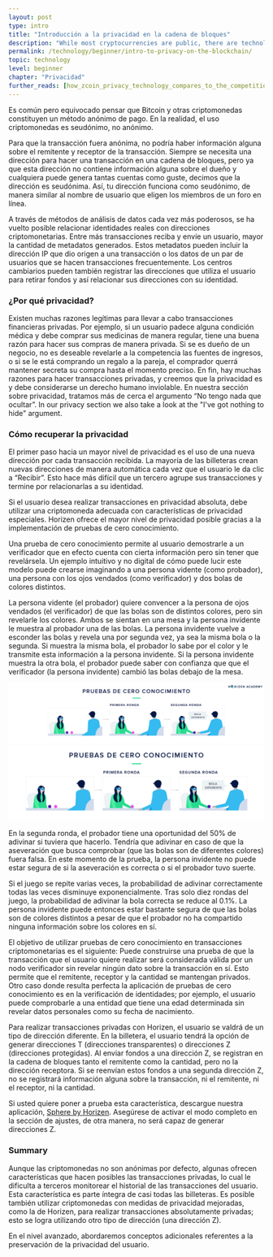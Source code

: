 ```yaml
---
layout: post
type: intro
title: "Introducción a la privacidad en la cadena de bloques"
description: "While most cryptocurrencies are public, there are technologies that enable private transactions on a public blockchain."
permalink: /technology/beginner/intro-to-privacy-on-the-blockchain/
topic: technology
level: beginner
chapter: "Privacidad"
further_reads: [how_zcoin_privacy_technology_compares_to_the_competition]
---
```


Es común pero equivocado pensar que Bitcoin y otras criptomonedas constituyen un método anónimo de pago. En la realidad, el uso criptomonedas es seudónimo, no anónimo.

Para que la transacción fuera anónima, no podría haber información alguna sobre el remitente y receptor de la transacción. Siempre se necesita una dirección para hacer una transacción en una cadena de bloques, pero ya que esta dirección no contiene información alguna sobre el dueño y cualquiera puede genera tantas cuentas como guste, decimos que la dirección es seudónima. Así, tu dirección funciona como seudónimo, de manera similar al nombre de usuario que eligen los miembros de un foro en línea.

A través de métodos de análisis de datos cada vez más poderosos, se ha vuelto posible relacionar identidades reales con direcciones criptomonetarias. Entre más transacciones reciba y envíe un usuario, mayor la cantidad de metadatos generados. Estos metadatos pueden incluir la dirección IP que dio origen a una transacción o los datos de un par de usuarios que se hacen transacciones frecuentemente. Los centros cambiarios pueden también registrar las direcciones que utiliza el usuario para retirar fondos y así relacionar sus direcciones con su identidad.

### ¿Por qué privacidad?

Existen muchas razones legítimas para llevar a cabo transacciones financieras privadas. Por ejemplo, si un usuario padece alguna condición médica y debe comprar sus medicinas de manera regular, tiene una buena razón para hacer sus compras de manera privada. Si se es dueño de un negocio, no es deseable revelarle a la competencia las fuentes de ingresos, o si se le está comprando un regalo a la pareja, el comprador querrá mantener secreta su compra hasta el momento preciso. En fin, hay muchas razones para hacer transacciones privadas, y creemos que la privacidad es y debe considerarse un derecho humano inviolable. En nuestra sección sobre privacidad, tratamos más de cerca el argumento “No tengo nada que ocultar”.
In our privacy section we also take a look at the "I've got nothing to hide" argument.

### Cómo recuperar la privacidad

El primer paso hacia un mayor nivel de privacidad es el uso de una nueva dirección por cada transacción recibida. La mayoría de las billeteras crean nuevas direcciones de manera automática cada vez que el usuario le da clic a “Recibir”. Esto hace más difícil que un tercero agrupe sus transacciones y termine por relacionarlas a su identidad.

Si el usuario desea realizar transacciones en privacidad absoluta, debe utilizar una criptomoneda adecuada con características de privacidad especiales. Horizen ofrece el mayor nivel de privacidad posible gracias a la implementación de pruebas de cero conocimiento.

Una prueba de cero conocimiento permite al usuario demostrarle a un verificador que en efecto cuenta con cierta información pero sin tener que revelársela. Un ejemplo intuitivo y no digital de cómo puede lucir este modelo puede crearse imaginando a una persona vidente (como probador), una persona con los ojos vendados (como verificador) y dos bolas de colores distintos.

La persona vidente (el probador) quiere convencer a la persona de ojos vendados (el verificador) de que las bolas son de distintos colores, pero sin revelarle los colores. Ambos se sientan en una mesa y la persona invidente le muestra al probador una de las bolas. La persona invidente vuelve a esconder las bolas y revela una por segunda vez, ya sea la misma bola o la segunda. Si muestra la misma bola, el probador lo sabe por el color y le transmite esta información a la persona invidente. Si la persona invidente muestra la otra bola, el probador puede saber con confianza que que el verificador (la persona invidente) cambió las bolas debajo de la mesa.

![zkproof in ES](/assets/post_files/technology/beginner/intro-to-privacy-on-the-blockchain/ES_zkproof_D.jpg)
![zkproof in ES](/assets/post_files/technology/beginner/intro-to-privacy-on-the-blockchain/ES_zkproof_M.jpg)

En la segunda ronda, el probador tiene una oportunidad del 50% de adivinar si tuviera que hacerlo. Tendría que adivinar en caso de que la aseveración que busca comprobar (que las bolas son de diferentes colores) fuera falsa. En este momento de la prueba, la persona invidente no puede estar segura de si la aseveración es correcta o si el probador tuvo suerte.

Si el juego se repite varias veces, la probabilidad de adivinar correctamente todas las veces disminuye exponencialmente. Tras solo diez rondas del juego, la probabilidad de adivinar la bola correcta se reduce al 0.1%. La persona invidente puede entonces estar bastante segura de que las bolas son de colores distintos a pesar de que el probador no ha compartido ninguna información sobre los colores en sí.

El objetivo de utilizar pruebas de cero conocimiento en transacciones criptomonetarias es el siguiente: Puede construirse una prueba de que la transacción que el usuario quiere realizar será considerada válida por un nodo verificador sin revelar ningún dato sobre la transacción en sí. Esto permite que el remitente, receptor y la cantidad se mantengan privados. Otro caso donde resulta perfecta la aplicación de pruebas de cero conocimiento es en la verificación de identidades; por ejemplo, el usuario puede comprobarle a una entidad que tiene una edad determinada sin revelar datos personales como su fecha de nacimiento.

Para realizar transacciones privadas con Horizen, el usuario se valdrá de un tipo de dirección diferente. En la billetera, el usuario tendrá la opción de generar direcciones T (direcciones transparentes) o direcciones Z (direcciones protegidas). Al enviar fondos a una dirección Z, se registran en la cadena de bloques tanto el remitente como la cantidad, pero no la dirección receptora. Si se reenvían estos fondos a una segunda dirección Z, no se registrará información alguna sobre la transacción, ni el remitente, ni el receptor, ni la cantidad.

Si usted quiere poner a prueba esta característica, descargue nuestra aplicación, [Sphere by Horizen](https://www.horizen.global/es/wallets/). Asegúrese de activar el modo completo en la sección de ajustes, de otra manera, no será capaz de generar direcciones Z. 

### Summary

Aunque las criptomonedas no son anónimas por defecto, algunas ofrecen características que hacen posibles las transacciones privadas, lo cual le dificulta a terceros monitorear el historial de las transacciones del usuario. Esta característica es parte íntegra de casi todas las billeteras.
Es posible también utilizar criptomonedas con medidas de privacidad mejoradas, como la de Horizen, para realizar transacciones absolutamente privadas; esto se logra utilizando otro tipo de dirección (una dirección Z).

En el nivel avanzado, abordaremos conceptos adicionales referentes a la preservación de la privacidad del usuario.


